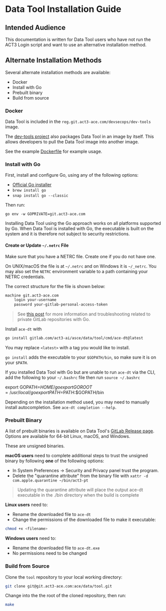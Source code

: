 # Data Tool Installation Guide

## Intended Audience

This documentation is written for Data Tool users who have not run the ACT3 Login script and want to use an alternative installation method.

## Alternate Installation Methods

Several alternate installation methods are available:

- Docker
- Install with Go
- Prebuilt binary
- Build from source

### Docker

Data Tool is included in the `reg.git.act3-ace.com/devsecops/dev-tools` image.

The [dev-tools project](https://git.act3-ace.com/ace/dev-tools) also packages Data Tool in an image by itself. This allows developers to pull the Data Tool image into another image.  

See the example [Dockerfile](https://gitlab.com/act3-ai/asce/data/tool/-/blob/main/sample/Dockerfile?ref_type=heads) for example usage.

### Install with Go

First, install and configure Go, using any of the following options:

- [Official Go installer](https://go.dev/doc/install)
- `brew install go`
- `snap install go --classic`

Then run:

```shell
go env -w GOPRIVATE=git.act3-ace.com
```

Installing Data Tool using the Go approach works on all platforms supported by Go. When Data Tool is installed with Go, the executable is built on the system and it is therefore not subject to security restrictions.

#### Create or Update `~/.netrc` File

Make sure that you have a NETRC file. Create one if you do not have one.

On UNIX/macOS the file is at `~/.netrc` and on Windows it is `~/_netrc`. You may also set the `NETRC` environment variable to a path containing your NETRC credentials.

The correct structure for the file is shown below:

```txt
machine git.act3-ace.com
    login your-username
    password your-gitlab-personal-access-token
```

> See [this post](https://seankhliao.com/blog/12021-04-29-go-private-modules-in-gitlab/) for more information and troubleshooting related to private GitLab repositories with Go.

Install `ace-dt` with

```sh
go install gitlab.com/act3-ai/asce/data/tool/cmd/ace-dt@latest
```

You may replace `<latest>` with a tag you would like to install.  

`go install` adds the executable to your `$GOPATH/bin`, so make sure it is on your `$PATH`.

If you installed Data Tool with Go but are unable to run `ace-dt` via the CLI, add the following to your `~/.bashrc` file then run `source ~/.bashrc`

export GOPATH=$HOME/go
export GOROOT=/usr/local/go
export PATH=$PATH:$GOPATH/bin

Depending on the installation method used, you may need to manually install autocompletion. See `ace-dt completion --help`.

### Prebuilt Binary
  
A list of prebuilt binaries is available on Data Tool's [GitLab Release page](https://gitlab.com/act3-ai/asce/data/tool/-/releases). Options are available for 64-bit Linux, macOS, and Windows.

These are unsigned binaries.

**macOS users** need to complete additional steps to trust the unsigned binary by following **one** of the following options:

- In System Preferences -> Security and Privacy panel trust the program.
- Delete the "quarantine attribute" from the binary file with `xattr -d com.apple.quarantine ~/bin/act3-pt`

> Updating the quarantine attribute will place the output ace-dt executable in the ./bin directory when the build is complete

**Linux users** need to:

- Rename the downloaded file to `ace-dt`
- Change the permissions of the downloaded file to make it executable:

```sh
chmod +x <filename>
```

**Windows users** need to:

- Rename the downloaded file to `ace-dt.exe`
- No permissions need to be changed

### Build from Source

Clone the `tool` repository to your local working directory:

```sh
git clone git@git.act3-ace.com:ace/data/tool.git
```

Change into the the root of the cloned repository, then run:

```sh
make
```
